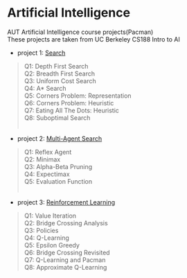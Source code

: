 # Artificial Intelligence
AUT Artificial Intelligence course projects(Pacman)<br/>
These projects are taken from UC Berkeley CS188 Intro to AI<br/>
- project 1: [Search](http://ai.berkeley.edu/search.html)<br/>
> Q1: Depth First Search<br/>
> Q2: Breadth First Search<br/>
> Q3: Uniform Cost Search<br/>
> Q4: A* Search<br/>
> Q5: Corners Problem: Representation<br/>
> Q6: Corners Problem: Heuristic<br/>
> Q7: Eating All The Dots: Heuristic<br/>
> Q8: Suboptimal Search<br/><br/>
- project 2: [Multi-Agent Search](http://ai.berkeley.edu/multiagent.html)<br/>
> Q1: Reflex Agent<br/>
> Q2: Minimax<br/>
> Q3: Alpha-Beta Pruning<br/>
> Q4: Expectimax<br/>
> Q5: Evaluation Function<br/><br/>
- project 3: [Reinforcement Learning](http://ai.berkeley.edu/reinforcement.html)<br/>
> Q1: Value Iteration<br/>
> Q2: Bridge Crossing Analysis<br/>
> Q3: Policies<br/>
> Q4: Q-Learning<br/>
> Q5: Epsilon Greedy<br/>
> Q6: Bridge Crossing Revisited<br/>
> Q7: Q-Learning and Pacman<br/>
> Q8: Approximate Q-Learning
